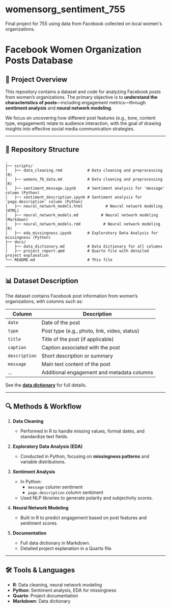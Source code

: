# womensorg_sentiment_755
Final project for 755 using data from Facebook collected on local women's organizations.

# Facebook Women Organization Posts Database

## 📌 Project Overview
This repository contains a dataset and code for analyzing Facebook posts from women’s organizations. The primary objective is to **understand the characteristics of posts**—including engagement metrics—through **sentiment analysis** and **neural network modeling**.

We focus on uncovering how different post features (e.g., tone, content type, engagement) relate to audience interaction, with the goal of drawing insights into effective social media communication strategies.

---

## 📂 Repository Structure

```plaintext
.
├── scripts/
│   ├── data_cleaning.rmd           # Data cleaning and preprocessing (R)
│   ├── womens_fb_data.md           # Data cleaning and preprocessing (R)
│   ├── sentiment_message.ipynb     # Sentiment analysis for 'message' column (Python)
│   ├── sentiment_description.ipynb # Sentiment analysis for 'page.description' column (Python)
│   ├── neural_network_models.html          # Neural network modeling (HTML)
│   ├── neural_network_models.md          # Neural network modeling (Markdown)
│   ├── neural_network_models.rmd          # Neural network modeling (R)
│   ├── eda_missingness.ipynb       # Exploratory Data Analysis for missingness (Python)
├── docs/
│   ├── data_dictionary.md          # Data dictionary for all columns
│   ├── project_report.qmd          # Quarto file with detailed project explanation
└── README.md                       # This file
```

---

## 📊 Dataset Description

The dataset contains Facebook post information from women’s organizations, with columns such as:

| Column              | Description |
|---------------------|-------------|
| `date`              | Date of the post |
| `type`              | Post type (e.g., photo, link, video, status) |
| `title`             | Title of the post (if applicable) |
| `caption`           | Caption associated with the post |
| `description`       | Short description or summary |
| `message`           | Main text content of the post |
| ...                 | Additional engagement and metadata columns |

See the **[data dictionary](docs/data_dictionary.md)** for full details.

---

## 🔍 Methods & Workflow

1. **Data Cleaning**  
   - Performed in R to handle missing values, format dates, and standardize text fields.

2. **Exploratory Data Analysis (EDA)**  
   - Conducted in Python, focusing on **missingness patterns** and variable distributions.

3. **Sentiment Analysis**  
   - In Python:  
     - `message` column sentiment  
     - `page.description` column sentiment  
   - Used NLP libraries to generate polarity and subjectivity scores.

4. **Neural Network Modeling**  
   - Built in R to predict engagement based on post features and sentiment scores.

5. **Documentation**  
   - Full data dictionary in Markdown.  
   - Detailed project explanation in a Quarto file.

---

## 🛠 Tools & Languages
- **R**: Data cleaning, neural network modeling  
- **Python**: Sentiment analysis, EDA for missingness  
- **Quarto**: Project documentation  
- **Markdown**: Data dictionary
